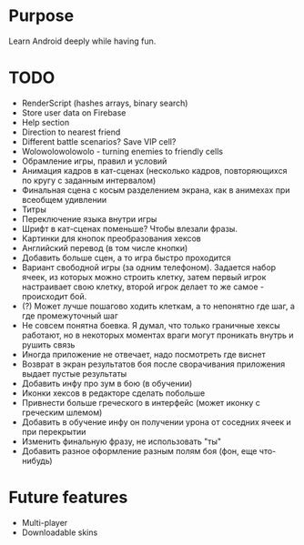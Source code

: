 # Purpose
Learn Android deeply while having fun.

# TODO
* RenderScript (hashes arrays, binary search)
* Store user data on Firebase
* Help section
* Direction to nearest friend
* Different battle scenarios? Save VIP cell?
* Wolowolowolowolo - turning enemies to friendly cells
* Обрамление игры, правил и условий
* Анимация кадров в кат-сценах (несколько кадров, повторяющихся по кругу с заданным интервалом)
* Финальная сцена с косым разделением экрана, как в анимехах при всеобщем удивлении
* Титры
* Переключение языка внутри игры
* Шрифт в кат-сценах поменьше? Чтобы влезали фразы.
* Картинки для кнопок преобразования хексов
* Английский перевод (в том числе кнопки)
* Добавить больше сцен, а то игра быстро проходится
* Вариант свободной игры (за одним телефоном). Задается набор ячеек, из которых можно строить клетку, затем первый
  игрок настраивает свою клетку, второй игрок делает то же самое - происходит бой.
* (?) Может лучше пошагово ходить клеткам, а то непонятно где шаг, а где промежуточный шаг
* Не совсем понятна боевка. Я думал, что только граничные хексы работают, но в некоторых моментах враги могут
  проникать внутрь и рушить связь
* Иногда приложение не отвечает, надо посмотреть где виснет
* Возврат в экран результатов боя после сворачивания приложения выдает пустые результаты
* Добавить инфу про зум в бою (в обучении)
* Иконки хексов в редакторе сделать побольше
* Привнести больше греческого в интерфейс (может иконку с греческим шлемом)
* Добавить в обучение инфу он получении урона от соседних ячеек и при перекрытии
* Изменить финальную фразу, не использовать "ты"
* Добавить разное оформление разным полям боя (фон, еще что-нибудь)

# Future features
* Multi-player
* Downloadable skins